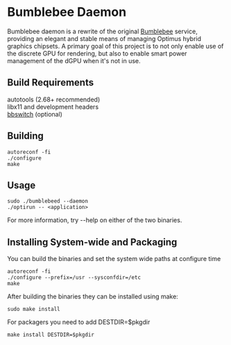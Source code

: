 Bumblebee Daemon
=================

Bumblebee daemon is a rewrite of the original
[Bumblebee](https://github.com/Bumblebee-Project/Bumblebee)
service, providing an elegant and stable means of managing Optimus
hybrid graphics chipsets. A primary goal of this project is to not only
enable use of the discrete GPU for rendering, but also to enable
smart power management of the dGPU when it's not in use.

Build Requirements
-------------------

autotools (2.68+ recommended)  
libx11 and development headers  
[bbswitch](https://github.com/Lekensteyn/acpi-stuff/tree/master/bbswitch) (optional)

Building
---------

    autoreconf -fi
    ./configure
    make

Usage
------

    sudo ./bumblebeed --daemon
    ./optirun -- <application>
    
For more information, try --help on either of the two binaries.

Installing System-wide and Packaging
-------------------------------------

You can build the binaries and set the system wide paths at configure time

    autoreconf -fi
    ./configure --prefix=/usr --sysconfdir=/etc
    make

After building the binaries they can be installed using make:

    sudo make install

For packagers you need to add DESTDIR=$pkgdir

    make install DESTDIR=$pkgdir
